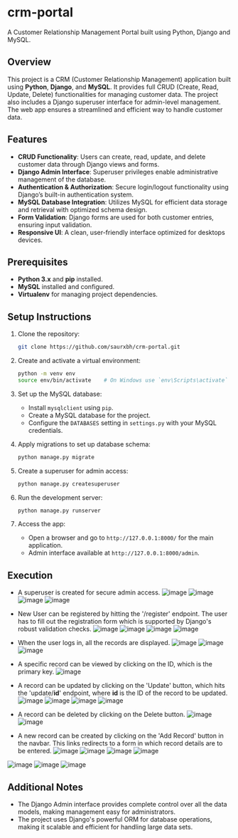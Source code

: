 # crm-portal
A Customer Relationship Management Portal built using Python, Django and MySQL.

## Overview

This project is a CRM (Customer Relationship Management) application built using **Python**, **Django**, and **MySQL**. It provides full CRUD (Create, Read, Update, Delete) functionalities for managing customer data. The project also includes a Django superuser interface for admin-level management. The web app ensures a streamlined and efficient way to handle customer data.

## Features

- **CRUD Functionality**: Users can create, read, update, and delete customer data through Django views and forms.
- **Django Admin Interface**: Superuser privileges enable administrative management of the database.
- **Authentication & Authorization**: Secure login/logout functionality using Django’s built-in authentication system.
- **MySQL Database Integration**: Utilizes MySQL for efficient data storage and retrieval with optimized schema design.
- **Form Validation**: Django forms are used for both customer entries, ensuring input validation.
- **Responsive UI**: A clean, user-friendly interface optimized for desktops devices.

## Prerequisites

- **Python 3.x** and **pip** installed.
- **MySQL** installed and configured.
- **Virtualenv** for managing project dependencies.

## Setup Instructions

1. Clone the repository:

    ```bash
    git clone https://github.com/saurxbh/crm-portal.git
    ```

2. Create and activate a virtual environment:

    ```bash
    python -m venv env
    source env/bin/activate    # On Windows use `env\Scripts\activate`
    ```

3. Set up the MySQL database:
     
    - Install `mysqlclient` using `pip`.
    - Create a MySQL database for the project.
    - Configure the `DATABASES` setting in `settings.py` with your MySQL credentials.

5. Apply migrations to set up database schema:

    ```bash
    python manage.py migrate
    ```

6. Create a superuser for admin access:

    ```bash
    python manage.py createsuperuser
    ```

7. Run the development server:

    ```bash
    python manage.py runserver
    ```

8. Access the app:
   
    - Open a browser and go to `http://127.0.0.1:8000/` for the main application.
    - Admin interface available at `http://127.0.0.1:8000/admin`.

## Execution

- A superuser is created for secure admin access.
  ![image](/images/superuser1.png)
  ![image](/images/superuser2.png)
  ![image](/images/superuser3.png)
  ![image](/images/superuser4.png)


- New User can be registered by hitting the '/register' endpoint. The user has to fill out the registration form which is supported by Django's robust validation checks.
  ![image](/images/register-user.png)
  ![image](/images/register-user2.png)
  ![image](/images/register-user3.png)
  ![image](/images/register-user4.png)


- When the user logs in, all the records are displayed.
  ![image](/images/login.png)
  ![image](/images/login2.png)
  ![image](/images/get-all-users.png)


- A specific record can be viewed by clicking on the ID, which is the primary key.
  ![image](/images/get-user.png)


- A record can be updated by clicking on the 'Update' button, which hits the 'update/**id**' endpoint, where **id** is the ID of the record to be updated.
  ![image](/images/update.png)
  ![image](/images/update-user.png)
  ![image](/images/update-user2.png)
  ![image](/images/update-user3.png)


- A record can be deleted by clicking on the Delete button.
  ![image](/images/delete-user.png)
  ![image](/images/delete-user2.png)


- A new record can be created by clicking on the 'Add Record' button in the navbar. This links redirects to a form in which record details are to be entered.
![image](/images/add.png)
![image](/images/add-record.png)
![image](/images/add-record2.png)
![image](/images/add-record3.png)




![image](/images/logout.png)
![image](/images/persistence.png)
![image](/images/persistence2.png)


## Additional Notes

- The Django Admin interface provides complete control over all the data models, making management easy for administrators.
- The project uses Django's powerful ORM for database operations, making it scalable and efficient for handling large data sets.
